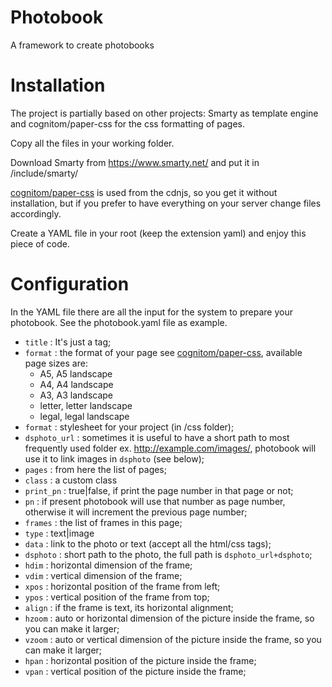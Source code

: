 # Photobook
A framework to create photobooks

# Installation
The project is partially based on other projects: Smarty as template engine and cognitom/paper-css for the css formatting of pages.

Copy all the files in your working folder.

Download Smarty from https://www.smarty.net/ and put it in <your-folder>/include/smarty/
  
[cognitom/paper-css](https://github.com/cognitom/paper-css/) is used from the cdnjs, so you get it without installation, but if you prefer to have everything on your server change files accordingly.

Create a YAML file in your root (keep the extension yaml) and enjoy this piece of code.

# Configuration
In the YAML file there are all the input for the system to prepare your photobook. See the photobook.yaml file as example.
- `title` : It's just a tag;
- `format` : the format of your page see [cognitom/paper-css](https://github.com/cognitom/paper-css/), available page sizes are:
  - A5, A5 landscape
  - A4, A4 landscape
  - A3, A3 landscape
  - letter, letter landscape
  - legal, legal landscape
- `format` : stylesheet for your project (in <your-folder>/css folder);
- `dsphoto_url` : sometimes it is useful to have a short path to most frequently used folder ex. http://example.com/images/, photobook will use it to link images in `dsphoto` (see below);
- `pages` : from here the list of pages;
- `class` : a custom class
- `print_pn` : true|false, if print the page number in that page or not;
- `pn` : if present photobook will use that number as page number, otherwise it will increment the previous page number;
- `frames` : the list of frames in this page;
- `type` : text|image
- `data` : link to the photo or text (accept all the html/css tags);
- `dsphoto` : short path to the photo, the full path is `dsphoto_url+dsphoto`;
- `hdim` : horizontal dimension of the frame;
- `vdim` : vertical dimension of the frame;
- `xpos` : horizontal position of the frame from left;
- `ypos` : vertical position of the frame from top;
- `align` : if the frame is text, its horizontal alignment;
- `hzoom` : auto or horizontal dimension of the picture inside the frame, so you can make it larger;
- `vzoom` : auto or vertical dimension of the picture inside the frame, so you can make it larger;
- `hpan` : horizontal position of the picture inside the frame;
- `vpan` : vertical position of the picture inside the frame;

